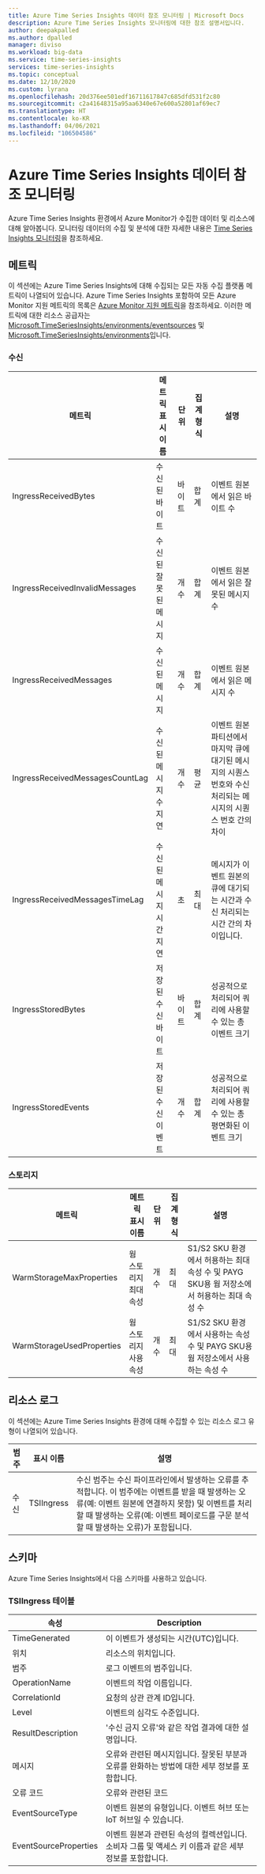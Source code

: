 ```yaml
---
title: Azure Time Series Insights 데이터 참조 모니터링 | Microsoft Docs
description: Azure Time Series Insights 모니터링에 대한 참조 설명서입니다.
author: deepakpalled
ms.author: dpalled
manager: diviso
ms.workload: big-data
ms.service: time-series-insights
services: time-series-insights
ms.topic: conceptual
ms.date: 12/10/2020
ms.custom: lyrana
ms.openlocfilehash: 20d376ee501edf16711617847c685dfd531f2c80
ms.sourcegitcommit: c2a41648315a95aa6340e67e600a52801af69ec7
ms.translationtype: HT
ms.contentlocale: ko-KR
ms.lasthandoff: 04/06/2021
ms.locfileid: "106504586"
---
```

# <a name="monitoring-azure-time-series-insights-data-reference"></a>Azure Time Series Insights 데이터 참조 모니터링

Azure Time Series Insights 환경에서 Azure Monitor가 수집한 데이터 및 리소스에 대해 알아봅니다. 모니터링 데이터의 수집 및 분석에 대한 자세한 내용은 [Time Series Insights 모니터링]( ./how-to-monitor-tsi.md)을 참조하세요.

## <a name="metrics"></a>메트릭

이 섹션에는 Azure Time Series Insights에 대해 수집되는 모든 자동 수집 플랫폼 메트릭이 나열되어 있습니다. Azure Time Series Insights 포함하여 모든 Azure Monitor 지원 메트릭의 목록은 [Azure Monitor 지원 메트릭](../azure-monitor/essentials/metrics-supported.md)을 참조하세요.
이러한 메트릭에 대한 리소스 공급자는 [Microsoft.TimeSeriesInsights/environments/eventsources](../azure-monitor/essentials/metrics-supported.md#microsofttimeseriesinsightsenvironmentseventsources) 및 [Microsoft.TimeSeriesInsights/environments](../azure-monitor/essentials/metrics-supported.md#microsofttimeseriesinsightsenvironments)입니다.


### <a name="ingress"></a>수신

|메트릭|메트릭 표시 이름|단위|집계 형식|설명|
|---|---|---|---|---|
|IngressReceivedBytes|수신된 바이트|바이트|합계|이벤트 원본에서 읽은 바이트 수|
|IngressReceivedInvalidMessages|수신된 잘못된 메시지|개수|합계|이벤트 원본에서 읽은 잘못된 메시지 수|
|IngressReceivedMessages|수신된 메시지|개수|합계|이벤트 원본에서 읽은 메시지 수|
|IngressReceivedMessagesCountLag|수신된 메시지 수 지연|개수|평균|이벤트 원본 파티션에서 마지막 큐에 대기된 메시지의 시퀀스 번호와 수신 처리되는 메시지의 시퀀스 번호 간의 차이|
|IngressReceivedMessagesTimeLag|수신된 메시지 시간 지연|초|최대|메시지가 이벤트 원본의 큐에 대기되는 시간과 수신 처리되는 시간 간의 차이입니다.|
|IngressStoredBytes|저장된 수신 바이트|바이트|합계|성공적으로 처리되어 쿼리에 사용할 수 있는 총 이벤트 크기|
|IngressStoredEvents|저장된 수신 이벤트|개수|합계|성공적으로 처리되어 쿼리에 사용할 수 있는 총 평면화된 이벤트 크기|

### <a name="storage"></a>스토리지

|메트릭|메트릭 표시 이름|단위|집계 형식|설명|
|---|---|---|---|---|
|WarmStorageMaxProperties|웜 스토리지 최대 속성|개수|최대|S1/S2 SKU 환경에서 허용하는 최대 속성 수 및 PAYG SKU용 웜 저장소에서 허용하는 최대 속성 수|
|WarmStorageUsedProperties|웜 스토리지 사용 속성 |개수|최대|S1/S2 SKU 환경에서 사용하는 속성 수 및 PAYG SKU용 웜 저장소에서 사용하는 속성 수|

## <a name="resource-logs"></a>리소스 로그

이 섹션에는 Azure Time Series Insights 환경에 대해 수집할 수 있는 리소스 로그 유형이 나열되어 있습니다.

| 범주 | 표시 이름 | 설명 |
|----- |----- |----- |
| 수신 | TSIIngress | 수신 범주는 수신 파이프라인에서 발생하는 오류를 추적합니다. 이 범주에는 이벤트를 받을 때 발생하는 오류(예: 이벤트 원본에 연결하지 못함) 및 이벤트를 처리할 때 발생하는 오류(예: 이벤트 페이로드를 구문 분석할 때 발생하는 오류)가 포함됩니다. |

## <a name="schemas"></a>스키마
Azure Time Series Insights에서 다음 스키마를 사용하고 있습니다.

### <a name="tsiingress-table"></a>TSIIngress 테이블

| 속성 | Description |
|----- |----- |
| TimeGenerated | 이 이벤트가 생성되는 시간(UTC)입니다. |
| 위치 | 리소스의 위치입니다. |
| 범주 | 로그 이벤트의 범주입니다. |
| OperationName | 이벤트의 작업 이름입니다. |
| CorrelationId | 요청의 상관 관계 ID입니다. |
| Level | 이벤트의 심각도 수준입니다. |
| ResultDescription | '수신 금지 오류'와 같은 작업 결과에 대한 설명입니다. |
| 메시지 | 오류와 관련된 메시지입니다. 잘못된 부분과 오류를 완화하는 방법에 대한 세부 정보를 포함합니다. |
| 오류 코드 | 오류와 관련된 코드 |
| EventSourceType | 이벤트 원본의 유형입니다. 이벤트 허브 또는 IoT 허브일 수 있습니다. |
| EventSourceProperties | 이벤트 원본과 관련된 속성의 컬렉션입니다. 소비자 그룹 및 액세스 키 이름과 같은 세부 정보를 포함합니다. |
